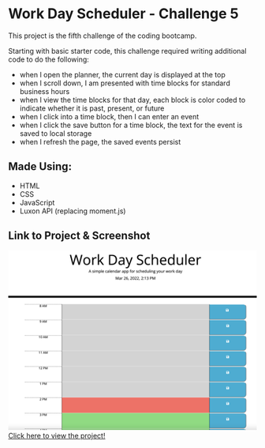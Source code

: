 # Work Day Scheduler - Challenge 5

This project is the fifth challenge of the coding bootcamp.

Starting with basic starter code, this challenge required writing additional code to do the following:
* when I open the planner, the current day is displayed at the top
* when I scroll down, I am presented with time blocks for standard business hours
* when I view the time blocks for that day, each block is color coded to indicate whether it is past, present, or future
* when I click into a time block, then I can enter an event
* when I click the save button for a time block, the text for the event is saved to local storage
* when I refresh the page, the saved events persist

## Made Using:
* HTML
* CSS
* JavaScript
* Luxon API (replacing moment.js)

## Link to Project & Screenshot
![Portfolio Screenshot)](/assets/images/applicationImage.png)
[Click here to view the project!](https://rpodols.github.io/work-day-scheduler/)

